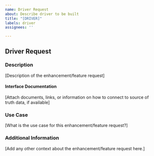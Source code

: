 ```yaml
---
name: Driver Request
about: Describe driver to be built
title: "[DRIVER]"
labels: driver
assignees: ''

---
```


## Driver Request 

### Description
[Description of the enhancement/feature request]

#### Interface Documentation
[Attach documents, links, or information on how to connect to source of truth data, if available]

### Use Case
[What is the use case for this enhancement/feature request?]

### Additional Information
[Add any other context about the enhancement/feature request here.]
